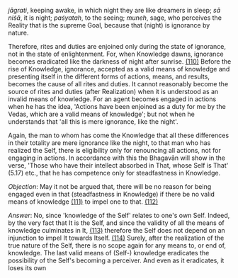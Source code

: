 *jāgrati*, keeping awake, in which night they are like dreamers in sleep; *sā niśā*, it is night; *paśyatah*, to the seeing; *muneh*, sage, who perceives the Reality that is the supreme Goal, because that (night) is ignorance by nature.

Therefore, rites and duties are enjoined only during the state of ignorance, not in the state of enlightenment. For, when Knowledge dawns, ignorance becomes eradicated like the darkness of night after sunrise. [\(110\)](#page--1-0) Before the rise of Knowledge, ignorance, accepted as a valid means of knowledge and presenting itself in the different forms of actions, means, and results, becomes the cause of all rites and duties. It cannot reasonably become the source of rites and duties (after Realization) when it is understood as an invalid means of knowledge. For an agent becomes engaged in actions when he has the idea, 'Actions have been enjoined as a duty for me by the Vedas, which are a valid means of knowledge'; but not when he understands that 'all this is mere ignorance, like the night'.

Again, the man to whom has come the Knowledge that all these differences in their totality are mere ignorance like the night, to that man who has realized the Self, there is eligibility only for renouncing all actions, not for engaging in actions. In accordance with this the Bhagavān will show in the verse, 'Those who have their intellect absorbed in That, whose Self is That' (5.17) etc., that he has competence only for steadfastness in Knowledge.

*Objection*: May it not be argued that, there will be no reason for being engaged even in that (steadfastness in Knowledge) if there be no valid means of knowledge [\(111\)](#page--1-1) to impel one to that. [\(112\)](#page--1-2)

*Answer*: No, since 'knowledge of the Self' relates to one's own Self. Indeed, by the very fact that It is the Self, and since the validity of all the means of knowledge culminates in It, [\(113\)](#page--1-3) therefore the Self does not depend on an injunction to impel It towards Itself. [\(114\)](#page--1-4) Surely, after the realization of the true nature of the Self, there is no scope again for any means to, or end of, knowledge. The last valid means of (Self-) knowledge eradicates the possibility of the Self's becoming a perceiver. And even as it eradicates, it loses its own